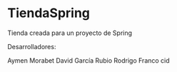 # TiendaSpring
Tienda creada para un proyecto de Spring

Desarrolladores:

Aymen Morabet
David García Rubio
Rodrigo Franco cid

